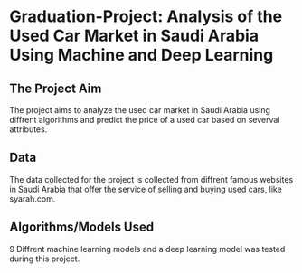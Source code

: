# Graduation-Project: Analysis of the Used Car Market in Saudi Arabia Using Machine and Deep Learning

## The Project Aim
The project aims to analyze the used car market in Saudi Arabia using diffrent algorithms and predict the price of a used car based on severval attributes.
## Data
The data collected for the project is collected from diffrent famous websites in Saudi Arabia that offer the service of selling and buying used cars, like syarah.com.
## Algorithms/Models Used
9 Diffrent machine learning models and a deep learning model was tested during this project.


